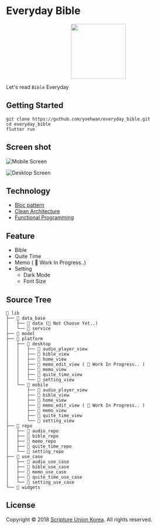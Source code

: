 # Everyday Bible

<p align="center">
<img src="https://github.com/yoehwan/everyday_bible/blob/main/assets/logo.png?raw=true" width="150" height="150" >
</p>

Let's read `Bible` Everyday

## Getting Started

```text
git clone https://guthub.com/yoehwan/everyday_bible.git
cd everyday_bible
flutter run 
```

## Screen shot

![Mobile Screen](https://github.com/yoehwan/everyday_bible/assets/54878755/98b81fd7-459d-40a6-a964-031ba1d3f988)

![Desktop Screen](https://github.com/yoehwan/everyday_bible/assets/54878755/af6ee6d6-ed0a-45b7-8f8c-96ed8a666e24)

## Technology

* [Bloc pattern](https://bloclibrary.dev/#/)
* [Clean Architecture](https://itnext.io/flutter-clean-architecture-b53ce9e19d5a)
* [Functional Programming](https://pub.dev/packages/dartz)

## Feature

* Bible
* Quite Time
* Memo ( 🚧 Work In Progress..)
* Setting
  * Dark Mode
  * Font Size

## Source Tree

```text
📁 lib
├── 📁 data_base
│   ├── 📁 data (🙈 Not Choose Yet..)
│   └── 📁 service
├── 📁 model
├── 📁 platform
│   ├── 📁 desktop
│   │   ├── 📁 audio_player_view
│   │   ├── 📁 bible_view
│   │   ├── 📁 home_view
│   │   ├── 📁 memo_edit_view ( 🚧 Work In Progress.. )
│   │   ├── 📁 memo_view
│   │   ├── 📁 quite_time_view
│   │   └── 📁 setting_view
│   └── 📁 mobile
│       ├── 📁 audio_player_view
│       ├── 📁 bible_view
│       ├── 📁 home_view
│       ├── 📁 memo_edit_view ( 🚧 Work In Progress.. )
│       ├── 📁 memo_view
│       ├── 📁 quite_time_view
│       └── 📁 setting_view
├── 📁 repo
│   ├── 📁 audio_repo
│   ├── 📁 bible_repo
│   ├── 📁 memo_repo
│   ├── 📁 quite_time_repo
│   └── 📁 setting_repo
├── 📁 use_case
│   ├── 📁 audio_use_case
│   ├── 📁 bible_use_case
│   ├── 📁 memo_use_case
│   ├── 📁 quite_time_use_case
│   └── 📁 setting_use_case
└── 📁 widgets
```

## License

 Copyright © 2018 [Scripture Union Korea](https://www.su.or.kr/). All rights reserved.

